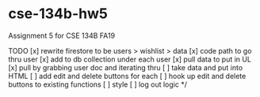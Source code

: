 # cse-134b-hw5
Assignment 5 for CSE 134B FA19


TODO
[x] rewrite firestore to be users > wishlist > data 
[x] code path to go thru user
[x] add to db collection under each user
[x] pull data to put in UL 
[x] pull by grabbing user doc and iterating thru 
[ ] take data and put into HTML
[ ] add edit and delete buttons for each
[ ] hook up edit and delete buttons to existing functions
[ ] style
[ ] log out logic
 */ 